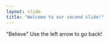 ```yaml
---
layout: slide
title: "Welcome to our second slide!"
---
```

"Believe"
Use the left arrow to go back!
